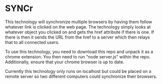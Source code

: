 # SYNCr

This technology will synchronize multiple browsers by having them follow whatever link is clicked on the web page. The technology simply looks at whatever object you clicked on and gets the href attribute if there is one. If there is then it sends the URL from the href to a server which then relays that to all connected users.

To use this technology, you need to download this repo and unpack it as a chrome extension. You then need to run "node server.js" within the repo. Additionally, ensure that your chrome browser is up to date.

Currently this technology only runs on localhost but could be placed on a remote server so two different computers could synchronize their browsers.
